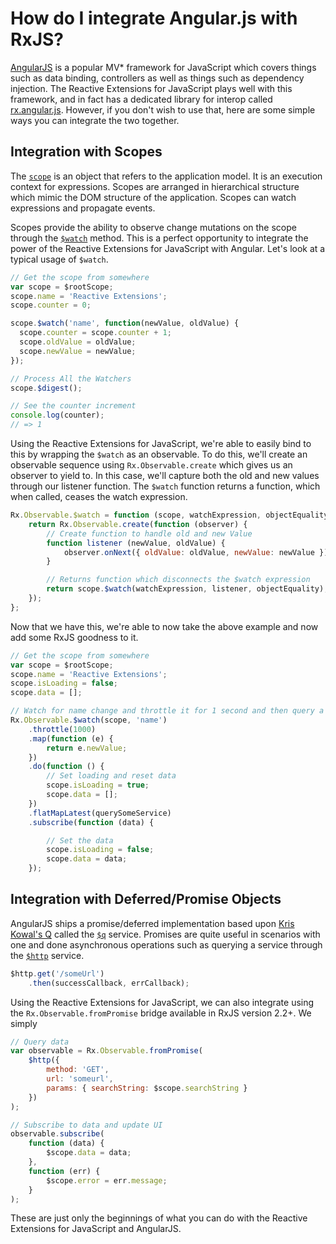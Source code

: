 # How do I integrate Angular.js with RxJS? #

[AngularJS](http://angularjs.org/) is a popular MV* framework for JavaScript which covers things such as data binding, controllers as well as things such as dependency injection.  The Reactive Extensions for JavaScript plays well with this framework, and in fact has a dedicated library for interop called [rx.angular.js](https://github.com/Reactive-Extensions/rx.angular.js).  However, if you don't wish to use that, here are some simple ways you can integrate the two together.

## Integration with Scopes

The [`scope`](http://docs.angularjs.org/api/ng.$rootScope.Scope) is an object that refers to the application model. It is an execution context for expressions. Scopes are arranged in hierarchical structure which mimic the DOM structure of the application. Scopes can watch expressions and propagate events.

Scopes provide the ability to observe change mutations on the scope through the [`$watch`](http://docs.angularjs.org/api/ng.$rootScope.Scope#methods_$watch) method.  This is a perfect opportunity to integrate the power of the Reactive Extensions for JavaScript with Angular.  Let's look at a typical usage of `$watch`.

```js
// Get the scope from somewhere
var scope = $rootScope;
scope.name = 'Reactive Extensions';
scope.counter = 0;

scope.$watch('name', function(newValue, oldValue) {
  scope.counter = scope.counter + 1;
  scope.oldValue = oldValue;
  scope.newValue = newValue;
});

// Process All the Watchers
scope.$digest();

// See the counter increment
console.log(counter);
// => 1
```

Using the Reactive Extensions for JavaScript, we're able to easily bind to this by wrapping the `$watch` as an observable.  To do this, we'll create an observable sequence using `Rx.Observable.create` which gives us an observer to yield to.  In this case, we'll capture both the old and new values through our listener function.  The `$watch` function returns a function, which when called, ceases the watch expression.

```js
Rx.Observable.$watch = function (scope, watchExpression, objectEquality) {
	return Rx.Observable.create(function (observer) {
		// Create function to handle old and new Value
		function listener (newValue, oldValue) {
			observer.onNext({ oldValue: oldValue, newValue: newValue });
		}

		// Returns function which disconnects the $watch expression
		return scope.$watch(watchExpression, listener, objectEquality);
	});
};
```

Now that we have this, we're able to now take the above example and now add some RxJS goodness to it.

```js
// Get the scope from somewhere
var scope = $rootScope;
scope.name = 'Reactive Extensions';
scope.isLoading = false;
scope.data = [];

// Watch for name change and throttle it for 1 second and then query a service
Rx.Observable.$watch(scope, 'name')
	.throttle(1000)
	.map(function (e) {
		return e.newValue;
	})
	.do(function () {
		// Set loading and reset data
		scope.isLoading = true;
		scope.data = [];
	})
	.flatMapLatest(querySomeService)
	.subscribe(function (data) {

		// Set the data
		scope.isLoading = false;
		scope.data = data;
	});
```

## Integration with Deferred/Promise Objects

AngularJS ships a promise/deferred implementation based upon [Kris Kowal's Q](https://github.com/kriskowal/q) called the [`$q`](http://docs.angularjs.org/api/ng.$q) service.  Promises are quite useful in scenarios with one and done asynchronous operations such as querying a service through the [`$http`](http://docs.angularjs.org/api/ng.$http) service.

```js
$http.get('/someUrl')
	.then(successCallback, errCallback);
```

Using the Reactive Extensions for JavaScript, we can also integrate using the `Rx.Observable.fromPromise` bridge available in RxJS version 2.2+.  We simply

```js
// Query data
var observable = Rx.Observable.fromPromise(
	$http({
		method: 'GET',
		url: 'someurl',
		params: { searchString: $scope.searchString }
	})
);

// Subscribe to data and update UI
observable.subscribe(
	function (data) {
		$scope.data = data;
	},
	function (err) {
		$scope.error = err.message;
	}
);
```

These are just only the beginnings of what you can do with the Reactive Extensions for JavaScript and AngularJS.
